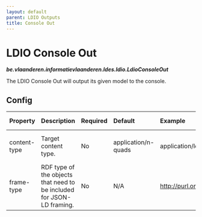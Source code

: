 ```yaml
---
layout: default
parent: LDIO Outputs
title: Console Out
---
```


# LDIO Console Out
***be.vlaanderen.informatievlaanderen.ldes.ldio.LdioConsoleOut***

The LDIO Console Out will output its given model to the console.

## Config

| Property     | Description                                                           | Required | Default             | Example                                   | Supported values                                              |
|:-------------|:----------------------------------------------------------------------|:---------|:--------------------|:------------------------------------------|:--------------------------------------------------------------|
| content-type | Target content type.                                                  | No       | application/n-quads | application/ld+json                       | Any type supported by [Apache Jena](https://jena.apache.org/) |
| frame-type   | RDF type of the objects that need to be included for JSON-LD framing. | No       | N/A                 | http://purl.org/goodrelations/v1#Offering | Any RDF type                                                  |